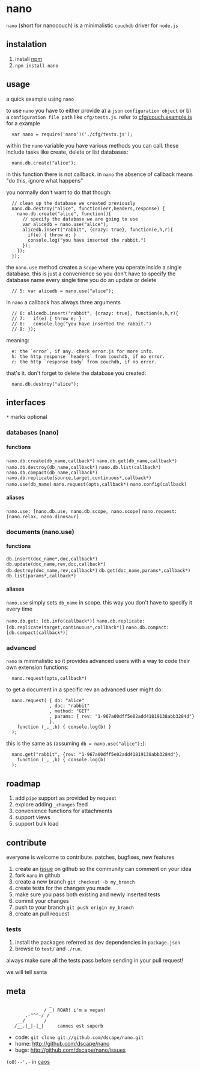 # nano

`nano` (short for nanocouch) is a minimalistic `couchdb` driver for `node.js`

## instalation

1. install [npm][1]
2. `npm install nano`

## usage

a quick example using `nano`

to use `nano` you have to either provide a) a `json` `configuration object` or b) a `configuration file path` like `cfg/tests.js`. refer to [cfg/couch.example.js][4] for a example

      var nano = require('nano')('./cfg/tests.js');

within the `nano` variable you have various methods you can call. these include tasks like create, delete or list databases:

      nano.db.create("alice");

in this function there is not callback. in `nano` the absence of callback means "do this, ignore what happens"

you normally don't want to do that though:

      // clean up the database we created previously
      nano.db.destroy("alice", function(err,headers,response) {
        nano.db.create("alice", function(){
          // specify the database we are going to use
          var alicedb = nano.use("alice");
          alicedb.insert("rabbit", {crazy: true}, function(e,h,r){
            if(e) { throw e; }
            console.log("you have inserted the rabbit.")
          });
        });
      });

the `nano.use` method creates a `scope` where you operate inside a single database. this is just a convenience so you don't have to specify the database name every single time you do an update or delete

      // 5: var alicedb = nano.use("alice");

in `nano` a callback has always three arguments

      // 6: alicedb.insert("rabbit", {crazy: true}, function(e,h,r){
      // 7:   if(e) { throw e; }
      // 8:   console.log("you have inserted the rabbit.")
      // 9: });

meaning:

      e: the `error`, if any. check error.js for more info.
      h: the http response `headers` from couchdb, if no error.
      r: the http `response body` from couchdb, if no error.

that's it. don't forget to delete the database you created:

      nano.db.destroy("alice");

## interfaces

`*` marks optional

### databases (nano)

#### functions

`nano.db.create(db_name,callback*)`
`nano.db.get(db_name,callback*)`
`nano.db.destroy(db_name,callback*)`
`nano.db.list(callback*)`
`nano.db.compact(db_name,callback*)`
`nano.db.replicate(source,target,continuous*,callback*)`
`nano.use(db_name)`
`nano.request(opts,callback*)`
`nano.config(callback)`

#### aliases

`nano.use: [nano.db.use, nano.db.scope, nano.scope]`
`nano.request: [nano.relax, nano.dinosaur]`

### documents (nano.use)

#### functions

`db.insert(doc_name*,doc,callback*)`
`db.update(doc_name,rev,doc,callback*)`
`db.destroy(doc_name,rev,callback*)`
`db.get(doc_name,params*,callback*)`
`db.list(params*,callback*)`

#### aliases

`nano.use` simply sets `db_name` in scope. this way you don't have to specify it every time

`nano.db.get: [db.info(callback*)]`
`nano.db.replicate: [db.replicate(target,continuous*,callback*)]`
`nano.db.compact: [db.compact(callback*)]`

### advanced

`nano` is minimalistic so it provides advanced users with a way to code their own extension functions:
      
      nano.request(opts,callback*)

to get a document in a specific rev an advanced user might do:

      nano.request( { db: "alice"
                    , doc: "rabbit"
                    , method: "GET"
                    , params: { rev: "1-967a00dff5e02add41819138abb3284d"} 
                    },
        function (_,_,b) { console.log(b) }
      );

this is the same as (assuming `db = nano.use("alice");`):

      nano.get("rabbit", {rev: "1-967a00dff5e02add41819138abb3284d"},
        function (_,_,b) { console.log(b)
      );

## roadmap

1. add `pipe` support as provided by request
2. explore adding `_changes` feed
3. convenience functions for attachments
4. support views
5. support bulk load

## contribute

everyone is welcome to contribute. patches, bugfixes, new features

1. create an [issue][2] on github so the community can comment on your idea
2. fork `nano` in github
3. create a new branch `git checkout -b my_branch`
4. create tests for the changes you made
5. make sure you pass both existing and newly inserted tests
6. commit your changes
7. push to your branch `git push origin my_branch`
8. create an pull request

### tests

1. install the packages referred as dev dependencies in `package.json`
2. browse to `test/` and `./run`.

always make sure all the tests pass before sending in your pull request!

we will tell santa

## meta

                    _
                  / _) ROAR! i'm a vegan!
           .-^^^-/ /
        __/       /
       /__.|_|-|_|     cannes est superb

* code: `git clone git://github.com/dscape/nano.git`
* home: <http://github.com/dscape/nano>
* bugs: <http://github.com/dscape/nano/issues>

`(oO)--',-` in [caos][3]

[1]: http://npmjs.org
[2]: http://github.com/dscape/nano/issues
[3]: http://caos.di.uminho.pt/
[4]: https://github.com/dscape/nano/blob/master/cfg/couch.example.js